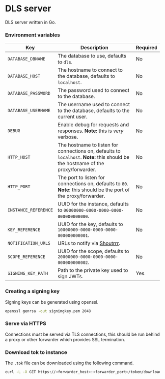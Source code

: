 # DLS server

DLS server written in Go.

### Environment variables

| Key                  | Description                                                                                                                       | Required |
|----------------------|-----------------------------------------------------------------------------------------------------------------------------------|----------|
| `DATABASE_DBNAME`    | The database to use, defaults to `dls`.                                                                                           | No       |
| `DATABASE_HOST`      | The hostname to connect to the database, defaults to `localhost`.                                                                 | No       |
| `DATABASE_PASSWORD`  | The password used to connect to the database.                                                                                     | No       |
| `DATABASE_USERNAME`  | The username used to connect to the database, defaults to the current user.                                                       | No       |
| `DEBUG`              | Enable debug for requests and responses. **Note:** this is *very* verbose.                                                        | No       |
| `HTTP_HOST`          | The hostname to listen for connections on, defaults to `localhost`. **Note:** this should be the hostname of the proxy/forwarder. | No       |
| `HTTP_PORT`          | The port to listen for connections on, defaults to `80`. **Note:** this should be the port of the proxy/forwarder.                | No       |
| `INSTANCE_REFERENCE` | UUID for the instance, defaults to `00000000-0000-0000-0000-000000000000`.                                                        | No       |
| `KEY_REFERENCE`      | UUID for the key, defaults to `10000000-0000-0000-0000-000000000001`.                                                             | No       |
| `NOTIFICATION_URLS` | URLs to notify via [Shoutrrr](https://github.com/containrrr/shoutrrr).
| `SCOPE_REFERENCE`    | UUID for the scope, defaults to `20000000-0000-0000-0000-000000000002`.                                                           | No       |
| `SIGNING_KEY_PATH`   | Path to the private key used to sign JWTs.                                                                                        | Yes    |

### Creating a signing key

Signing keys can be generated using openssl.

```sh
openssl genrsa -out signingkey.pem 2048 
```

### Serve via HTTPS

Connections must be served via TLS connections, this should be run behind a proxy or other forwarder which provides SSL termination.

### Download tok to instance

The `.tok` file can be downloaded using the following command.

```sh
curl -L -X GET https://<forwarder_host>:<forwarder_port>/token/download -o /etc/nvidia/ClientConfigToken/client_configuration_token_$(date '+%d-%m-%Y-%H-%M-%S').tok
```
